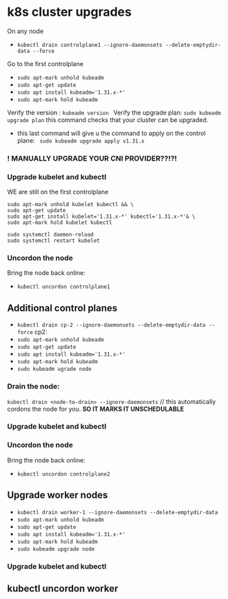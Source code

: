 # k8s cluster upgrades
On any node 
-  `kubectl drain controlplane1 --ignore-daemonsets --delete-emptydir-data --force`

Go to the first controlplane 
- `sudo apt-mark unhold kubeadm`
- `sudo apt-get update `
- `sudo apt install kubeadm='1.31.x-*'`
- `sudo apt-mark hold kubeadm`

Verify the version : `kubeadm version `
Verify the upgrade plan: `sudo kubeadm upgrade plan` this command checks that your cluster can be upgraded.

- this last command will give u the command to apply on the control plane: ` sudo kubeadm upgrade apply v1.31.x`

### ! MANUALLY UPGRADE YOUR CNI PROVIDER??!?!

### Upgrade kubelet and kubectl 
WE are still on the first controlplane

```
sudo apt-mark unhold kubelet kubectl && \
sudo apt-get update
sudo apt-get install kubelet='1.31.x-*' kubectl='1.31.x-*'& \
sudo apt-mark hold kubelet kubectl
```

```
sudo systemctl daemon-reload
sudo systemctl restart kubelet
```

### Uncordon the node
Bring the node back online:
- `kubectl uncordon controlplane1`



## Additional control planes 
- `kubectl drain cp-2 --ignore-daemonsets --delete-emptydir-data --force`
cp2:
- `sudo apt-mark unhold kubeadm`
- `sudo apt-get update `
- `sudo apt install kubeadm='1.31.x-*'`
- `sudo apt-mark hold kubeadm`
- `sudo kubeadm ugrade node`


### Drain the node:
`kubectl drain <node-to-drain> --ignore-daemonsets` // this automatically cordons the node for you. 
**SO IT MARKS IT UNSCHEDULABLE**

### Upgrade kubelet and kubectl 

### Uncordon the node
Bring the node back online:
- `kubectl uncordon controlplane2`

## Upgrade worker nodes
- `kubectl drain worker-1 --ignore-daemonsets --delete-emptydir-data`
- `sudo apt-mark unhold kubeadm`
- `sudo apt-get update `
- `sudo apt install kubeadm='1.31.x-*'`
- `sudo apt-mark hold kubeadm`
- `sudo kubeadm upgrade node`

### Upgrade kubelet and kubectl 
## kubectl uncordon worker
